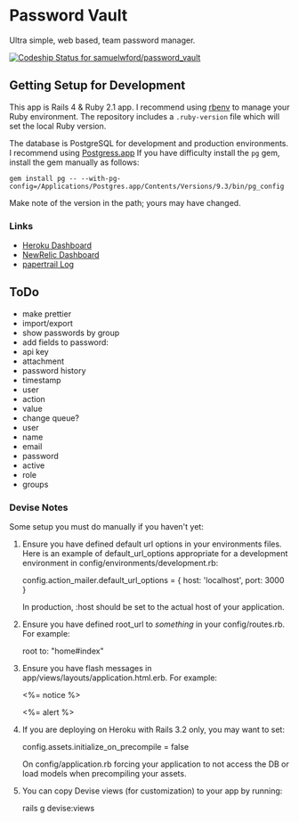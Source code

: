 # Password Vault

Ultra simple, web based, team password manager.

[ ![Codeship Status for samuelwford/password_vault](https://codeship.io/projects/f996c870-fdfc-0131-d4fe-52725ace5304/status)](https://codeship.io/projects/29497)

## Getting Setup for Development

This app is Rails 4 & Ruby 2.1 app. I recommend using [rbenv](https://github.com/sstephenson/rbenv) to manage your Ruby environment. The repository includes a `.ruby-version` file which will set the local Ruby version.

The database is PostgreSQL for development and production environments. I recommend using [Postgress.app](http://postgresapp.com) If you have difficulty install the `pg` gem, install the gem manually as follows:

```
gem install pg -- --with-pg-config=/Applications/Postgres.app/Contents/Versions/9.3/bin/pg_config
```

Make note of the version in the path; yours may have changed.

### Links

* [Heroku Dashboard](https://dashboard.heroku.com/apps/password-vault-develop/resources)
* [NewRelic Dashboard](https://rpm.newrelic.com/accounts/732174/applications)
* [papertrail Log](https://papertrailapp.com/systems/password-vault-develop/events)

## ToDo

* make prettier
* import/export
* show passwords by group
* add fields to password:
 * api key
 * attachment
* password history
 * timestamp
 * user
 * action
 * value
* change queue?
* user
 * name
 * email
 * password
 * active
 * role
 * groups

### Devise Notes

Some setup you must do manually if you haven't yet:

  1. Ensure you have defined default url options in your environments files. Here
     is an example of default_url_options appropriate for a development environment
     in config/environments/development.rb:

       config.action_mailer.default_url_options = { host: 'localhost', port: 3000 }

     In production, :host should be set to the actual host of your application.

  2. Ensure you have defined root_url to *something* in your config/routes.rb.
     For example:

       root to: "home#index"

  3. Ensure you have flash messages in app/views/layouts/application.html.erb.
     For example:

       <p class="notice"><%= notice %></p>
       <p class="alert"><%= alert %></p>

  4. If you are deploying on Heroku with Rails 3.2 only, you may want to set:

       config.assets.initialize_on_precompile = false

     On config/application.rb forcing your application to not access the DB
     or load models when precompiling your assets.

  5. You can copy Devise views (for customization) to your app by running:

       rails g devise:views

